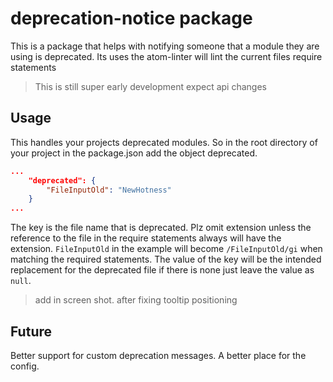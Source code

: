# deprecation-notice package

This is a package that helps with notifying someone that a module they are using is deprecated. Its uses the atom-linter will lint the current files require statements

> This is still super early development expect api changes

## Usage

This handles your projects deprecated modules. So in the root directory of your project in the package.json add the object deprecated.

```json
...
    "deprecated": {
        "FileInputOld": "NewHotness"
    }
...
```

The key is the file name that is deprecated. Plz omit extension unless the reference to the file in the require statements always will have the extension. `FileInputOld` in the example will become `/FileInputOld/gi` when matching the required statements. The value of the key will be the intended replacement for the deprecated file if there is none just leave the value as `null`.

> add in screen shot. after fixing tooltip positioning

## Future

Better support for custom deprecation messages. A better place for the config.
